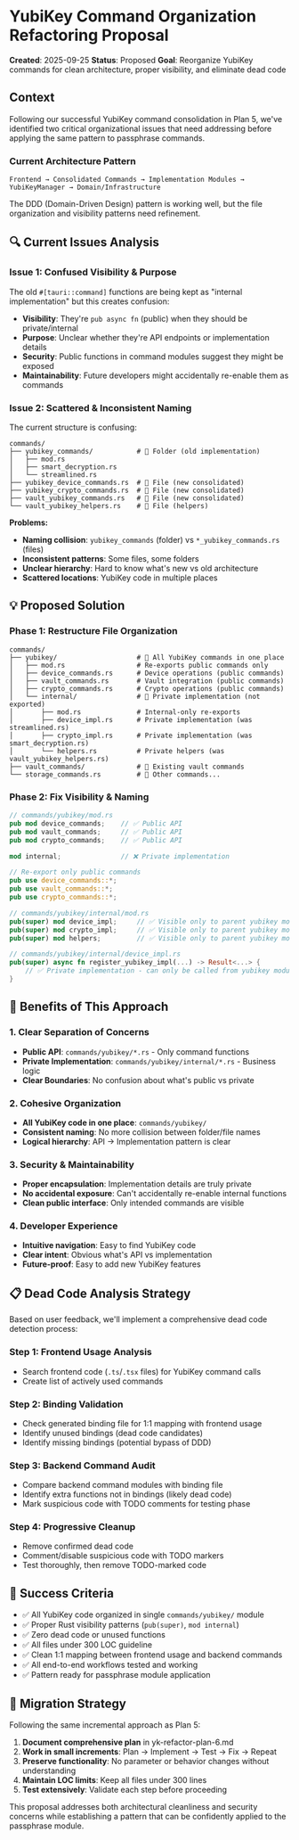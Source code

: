 # YubiKey Command Organization Refactoring Proposal

**Created**: 2025-09-25
**Status**: Proposed
**Goal**: Reorganize YubiKey commands for clean architecture, proper visibility, and eliminate dead code

## Context

Following our successful YubiKey command consolidation in Plan 5, we've identified two critical organizational issues that need addressing before applying the same pattern to passphrase commands.

### Current Architecture Pattern
```
Frontend → Consolidated Commands → Implementation Modules → YubiKeyManager → Domain/Infrastructure
```

The DDD (Domain-Driven Design) pattern is working well, but the file organization and visibility patterns need refinement.

## 🔍 Current Issues Analysis

### Issue 1: Confused Visibility & Purpose

The old `#[tauri::command]` functions are being kept as "internal implementation" but this creates confusion:

- **Visibility**: They're `pub async fn` (public) when they should be private/internal
- **Purpose**: Unclear whether they're API endpoints or implementation details
- **Security**: Public functions in command modules suggest they might be exposed
- **Maintainability**: Future developers might accidentally re-enable them as commands

### Issue 2: Scattered & Inconsistent Naming

The current structure is confusing:

```
commands/
├── yubikey_commands/           # 📁 Folder (old implementation)
│   ├── mod.rs
│   ├── smart_decryption.rs
│   └── streamlined.rs
├── yubikey_device_commands.rs  # 📄 File (new consolidated)
├── yubikey_crypto_commands.rs  # 📄 File (new consolidated)
├── vault_yubikey_commands.rs   # 📄 File (new consolidated)
└── vault_yubikey_helpers.rs    # 📄 File (helpers)
```

**Problems:**
- **Naming collision**: `yubikey_commands` (folder) vs `*_yubikey_commands.rs` (files)
- **Inconsistent patterns**: Some files, some folders
- **Unclear hierarchy**: Hard to know what's new vs old architecture
- **Scattered locations**: YubiKey code in multiple places

## 💡 Proposed Solution

### Phase 1: Restructure File Organization

```
commands/
├── yubikey/                    # 📁 All YubiKey commands in one place
│   ├── mod.rs                  # Re-exports public commands only
│   ├── device_commands.rs      # Device operations (public commands)
│   ├── vault_commands.rs       # Vault integration (public commands)
│   ├── crypto_commands.rs      # Crypto operations (public commands)
│   └── internal/               # 📁 Private implementation (not exported)
│       ├── mod.rs              # Internal-only re-exports
│       ├── device_impl.rs      # Private implementation (was streamlined.rs)
│       ├── crypto_impl.rs      # Private implementation (was smart_decryption.rs)
│       └── helpers.rs          # Private helpers (was vault_yubikey_helpers.rs)
├── vault_commands/             # 📁 Existing vault commands
└── storage_commands.rs         # 📄 Other commands...
```

### Phase 2: Fix Visibility & Naming

```rust
// commands/yubikey/mod.rs
pub mod device_commands;    // ✅ Public API
pub mod vault_commands;     // ✅ Public API
pub mod crypto_commands;    // ✅ Public API

mod internal;               // ❌ Private implementation

// Re-export only public commands
pub use device_commands::*;
pub use vault_commands::*;
pub use crypto_commands::*;
```

```rust
// commands/yubikey/internal/mod.rs
pub(super) mod device_impl;     // ✅ Visible only to parent yubikey module
pub(super) mod crypto_impl;     // ✅ Visible only to parent yubikey module
pub(super) mod helpers;         // ✅ Visible only to parent yubikey module
```

```rust
// commands/yubikey/internal/device_impl.rs
pub(super) async fn register_yubikey_impl(...) -> Result<...> {
    // ✅ Private implementation - can only be called from yubikey module
}
```

## 🎯 Benefits of This Approach

### 1. Clear Separation of Concerns
- **Public API**: `commands/yubikey/*.rs` - Only command functions
- **Private Implementation**: `commands/yubikey/internal/*.rs` - Business logic
- **Clear Boundaries**: No confusion about what's public vs private

### 2. Cohesive Organization
- **All YubiKey code in one place**: `commands/yubikey/`
- **Consistent naming**: No more collision between folder/file names
- **Logical hierarchy**: API → Implementation pattern is clear

### 3. Security & Maintainability
- **Proper encapsulation**: Implementation details are truly private
- **No accidental exposure**: Can't accidentally re-enable internal functions
- **Clean public interface**: Only intended commands are visible

### 4. Developer Experience
- **Intuitive navigation**: Easy to find YubiKey code
- **Clear intent**: Obvious what's API vs implementation
- **Future-proof**: Easy to add new YubiKey features

## 📋 Dead Code Analysis Strategy

Based on user feedback, we'll implement a comprehensive dead code detection process:

### Step 1: Frontend Usage Analysis
- Search frontend code (`.ts`/`.tsx` files) for YubiKey command calls
- Create list of actively used commands

### Step 2: Binding Validation
- Check generated binding file for 1:1 mapping with frontend usage
- Identify unused bindings (dead code candidates)
- Identify missing bindings (potential bypass of DDD)

### Step 3: Backend Command Audit
- Compare backend command modules with binding file
- Identify extra functions not in bindings (likely dead code)
- Mark suspicious code with TODO comments for testing phase

### Step 4: Progressive Cleanup
- Remove confirmed dead code
- Comment/disable suspicious code with TODO markers
- Test thoroughly, then remove TODO-marked code

## 🎯 Success Criteria

- ✅ All YubiKey code organized in single `commands/yubikey/` module
- ✅ Proper Rust visibility patterns (`pub(super)`, `mod internal`)
- ✅ Zero dead code or unused functions
- ✅ All files under 300 LOC guideline
- ✅ Clean 1:1 mapping between frontend usage and backend commands
- ✅ All end-to-end workflows tested and working
- ✅ Pattern ready for passphrase module application

## 🔄 Migration Strategy

Following the same incremental approach as Plan 5:
1. **Document comprehensive plan** in yk-refactor-plan-6.md
2. **Work in small increments**: Plan → Implement → Test → Fix → Repeat
3. **Preserve functionality**: No parameter or behavior changes without understanding
4. **Maintain LOC limits**: Keep all files under 300 lines
5. **Test extensively**: Validate each step before proceeding

This proposal addresses both architectural cleanliness and security concerns while establishing a pattern that can be confidently applied to the passphrase module.